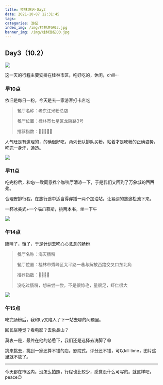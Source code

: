 ```yaml
---
title: 桂林游记·Day3
date: 2021-10-07 12:31:45
tags:
categories: 游记 
index_img: /img/桂林游记03.jpg
banner_img: /img/桂林游记03.jpg
---
```


## Day3（10.2）

![](https://picgo-1-1307597763.cos.ap-shanghai.myqcloud.com/1633581494(1).png)

这一天的行程主要安排在桂林市区，吃好吃的，休闲，chill···

### 早10点

依旧是每日一粉，今天是去一家游客打卡店吃

> 餐厅名称：老东江米粉总店
>
> 餐厅位置：桂林市七星区龙隐路3号
>
> 推荐指数：🌟🌟🌟🌟🌟

人气旺是有道理的，的确很好吃，两列长队排队买粉。站着才是吃粉的正确姿势，吃完一身汗，通透。

![](https://picgo-1-1307597763.cos.ap-shanghai.myqcloud.com/3cdd6d741b64a243ac20bfbc4e18e0c(1).jpg)

### 早11点

吃完粉后，和tjy一致同意找个咖啡厅清凉一下，于是我们又回到了万象城的西西弗。

合理安排行程，在旅行途中适当得穿插一两个加油站，让紧绷的旅途松弛下来。

一杯冰美式+一个喵爪慕斯，挑两本书，坐一下午

![](https://picgo-1-1307597763.cos.ap-shanghai.myqcloud.com/c00ff2b43be69c95b0436f64284c1f0(1).jpg)

### 午14点

瞌睡了，饿了，于是计划去吃心心念念的肠粉

> 餐厅名称：海天肠粉
>
> 餐厅位置：桂林市秀峰区太平路一巷与解放西路交叉口东北角
>
> 推荐指数：🌟🌟🌟🌟
>
> 没吃过肠粉，想来尝一尝，不是很惊艳，量很足，虾仁很大

![](https://picgo-1-1307597763.cos.ap-shanghai.myqcloud.com/7f252b7bf2cf7029f3c25215a386ea7(1).jpg)

### 午15点

吃完肠粉后，我和tjy又陷入了下一站去哪的问题里。

回民宿睡觉？看电影？去象鼻山？

莫衷一是，最终在他的怂恿下，我们还是选择去洗脚了😅

挑来挑去，挑到一家还算不错的店，影院式，评分还不错，可以kill time，图片这里就不放了。

---

今天都在市区内，没怎么拍照，行程也比较少，感觉没什么可写的。就这样吧，peace😉



